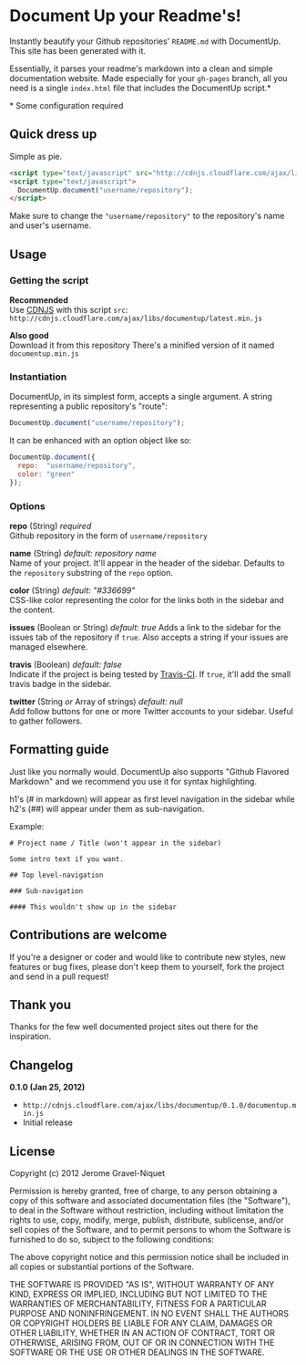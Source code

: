 # Document Up your Readme's!

Instantly beautify your Github repositories' `README.md` with DocumentUp. This site has been generated with it.

Essentially, it parses your readme's markdown into a clean and simple documentation website. Made especially for your `gh-pages` branch, all you need is a single `index.html` file that includes the DocumentUp script.*

\* Some configuration required

## Quick dress up

Simple as pie.

```html
<script type="text/javascript" src="http://cdnjs.cloudflare.com/ajax/libs/documentup/latest.min.js"></script>
<script type="text/javascript">
  DocumentUp.document("username/repository");
</script>
```

Make sure to change the `"username/repository"` to the repository's name and user's username.

## Usage

### Getting the script

**Recommended**  
Use [CDNJS](http://cdnjs.com) with this script `src`: `http://cdnjs.cloudflare.com/ajax/libs/documentup/latest.min.js`

**Also good**  
Download it from this repository There's a minified version of it named `documentup.min.js`

### Instantiation

DocumentUp, in its simplest form, accepts a single argument. A string representing a public repository's "route":

```javascript
DocumentUp.document("username/repository");
```

It can be enhanced with an option object like so:

```javascript
DocumentUp.document({
  repo:  "username/repository",
  color: "green"
});
```

### Options

**repo** (String) *required*  
Github repository in the form of `username/repository`

**name** (String) *default: repository name*  
Name of your project. It'll appear in the header of the sidebar. Defaults to the `repository` substring of the `repo` option.

**color** (String) *default: "#336699"*  
CSS-like color representing the color for the links both in the sidebar and the content.

**issues** (Boolean or String) *default: true*
Adds a link to the sidebar for the issues tab of the repository if `true`. Also accepts a string if your issues are managed elsewhere.

**travis** (Boolean) *default: false*  
Indicate if the project is being tested by [Travis-CI](http://travis-ci.org/). If `true`, it'll add the small travis badge in the sidebar.

**twitter** (String *or* Array of strings) *default: null*  
Add follow buttons for one or more Twitter accounts to your sidebar. Useful to gather followers.

## Formatting guide

Just like you normally would. DocumentUp also supports "Github Flavored Markdown" and we recommend you use it for syntax highlighting.

h1's (# in markdown) will appear as first level navigation in the sidebar while h2's (##) will appear under them as sub-navigation.

Example:

```plain
# Project name / Title (won't appear in the sidebar)

Some intro text if you want.

## Top level-navigation

### Sub-navigation

#### This wouldn't show up in the sidebar
```

## Contributions are welcome

If you're a designer or coder and would like to contribute new styles, new features or bug fixes, please don't keep them to yourself, fork the project and send in a pull request!

## Thank you

Thanks for the few well documented project sites out there for the inspiration.

## Changelog

**0.1.0 (Jan 25, 2012)**

* `http://cdnjs.cloudflare.com/ajax/libs/documentup/0.1.0/documentup.min.js`
* Initial release

## License

Copyright (c) 2012 Jerome Gravel-Niquet

Permission is hereby granted, free of charge, to any person obtaining
a copy of this software and associated documentation files (the
"Software"), to deal in the Software without restriction, including
without limitation the rights to use, copy, modify, merge, publish,
distribute, sublicense, and/or sell copies of the Software, and to
permit persons to whom the Software is furnished to do so, subject to
the following conditions:

The above copyright notice and this permission notice shall be
included in all copies or substantial portions of the Software.

THE SOFTWARE IS PROVIDED "AS IS", WITHOUT WARRANTY OF ANY KIND,
EXPRESS OR IMPLIED, INCLUDING BUT NOT LIMITED TO THE WARRANTIES OF
MERCHANTABILITY, FITNESS FOR A PARTICULAR PURPOSE AND
NONINFRINGEMENT. IN NO EVENT SHALL THE AUTHORS OR COPYRIGHT HOLDERS BE
LIABLE FOR ANY CLAIM, DAMAGES OR OTHER LIABILITY, WHETHER IN AN ACTION
OF CONTRACT, TORT OR OTHERWISE, ARISING FROM, OUT OF OR IN CONNECTION
WITH THE SOFTWARE OR THE USE OR OTHER DEALINGS IN THE SOFTWARE.
